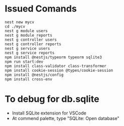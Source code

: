 # Issued Comands
```
nest new mycv
cd ./mycv
nest g module users
nest g module reports
nest g controller users
nest g controller reports
nest g service users
nest g service reports
npm install @nestjs/typeorm typeorm sqlite3
npm run start:dev
npm install class-validator class-transformer
npm install cookie-session @types/cookie-session
npm install @nestjs/config
npm install cross-env
```

# To debug for db.sqlite
- Install SQLite extension for VSCode
- At commend palette, type "SQLite: Open database"